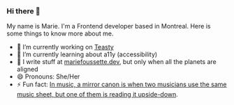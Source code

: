 ### Hi there 👋

My name is Marie. I'm a Frontend developer based in Montreal. Here is some things to know more  about me.

- 🔭 I’m currently working on [Teasty](https://github.com/Myeris/teasty-web-app)
- 🌱 I’m currently learning about a11y (accessibility)
- 📝 I write stuff at [mariefoussette.dev](https://mariefoussette.dev), but only when all the planets are aligned
- 😄 Pronouns: She/Her
- ⚡ Fun fact: [In music, a mirror canon is when two musicians use the same music sheet, but one of them is reading it upside-down](https://i.pinimg.com/originals/0e/f8/12/0ef8120e9853d1142120f830c8b3a522.jpg).

<!--
**Myeris/Myeris** is a ✨ _special_ ✨ repository because its `README.md` (this file) appears on your GitHub profile.

Here are some ideas to get you started:

- 🔭 I’m currently working on ...
- 🌱 I’m currently learning ...
- 👯 I’m looking to collaborate on ...
- 🤔 I’m looking for help with ...
- 💬 Ask me about ...
- 📫 How to reach me: ...
- 😄 Pronouns: ...
- ⚡ Fun fact: ...
-->
